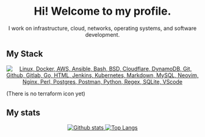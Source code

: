 <!--
**localuser/localuser** is a ✨ _special_ ✨ repository because its `README.md` (this file) appears on your GitHub profile.

Here are some ideas to get you started:

- 🔭 I’m currently working on ...
- 🌱 I’m currently learning ...
- 👯 I’m looking to collaborate on ...
- 🤔 I’m looking for help with ...
- 💬 Ask me about ...
- 📫 How to reach me: ...
- 😄 Pronouns: ...
- ⚡ Fun fact: ...
-->

<h1 align="center">Hi! Welcome to my profile.</h1>
<p align="center">I work on infrastructure, cloud, networks, operating systems, and software development.</p>

## My Stack
<p align="center">
  <a href="#">
    <img src="https://skillicons.dev/icons?i=linux,docker,aws,ansible,bash,bsd,cloudflare,dynamodb,git,github,gitlab,go,html,jenkins,kubernetes,md,mysql,neovim,nginx,perl,postgres,postman,py,regex,sqlite,vscode" alt="Linux, Docker, AWS, Ansible, Bash, BSD, Cloudflare, DynamoDB, Git, Github, Gitlab, Go, HTML, Jenkins, Kubernetes, Markdown, MySQL, Neovim, Nginx, Perl, Postgres, Postman, Python, Regex, SQLite, VScode">
  </a>
</p>
(There is no terraform icon yet)

## My stats
<p align="center">
  <a href="#">
    <img src="https://github-readme-stats.vercel.app/api?username=localuser&theme=onedark&show_icons=true&hide_rank=true&custom_title=Stats&count_private=true&hide_border=true&hide=issues&line_height=24&bg_color=0d1117" alt="Github stats" />
    <img src="https://github-readme-stats.vercel.app/api/top-langs/?username=localuser&layout=compact&theme=onedark&count_private=true&hide_border=true&bg_color=0d1117" alt="Top Langs">
  </a>
</p>

<!--
## My projects

[OS Simulator](https://ronanru.com) - In-browser operating system simulator with in-memory filesystem and multiple cool programs

[Ronix](https://github.com/ronanru/ronix) - Desktop music player and library manager

[UnoPack](https://unopack.net) - Minecraft Modpack generator

[My FAQ Page](https://myfaq.page) - A web app that allows you to create a beautiful FAQ pages in minutes
-->
